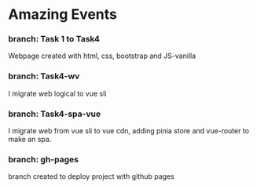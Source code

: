 # Amazing Events

### branch: Task 1 to Task4
Webpage created with html, css, bootstrap and JS-vanilla

### branch: Task4-wv
I migrate web logical to vue sli

### branch: Task4-spa-vue
I migrate web from vue sli to vue cdn, adding pinia store and vue-router to make an spa.

### branch: gh-pages
branch created to deploy project with github pages

